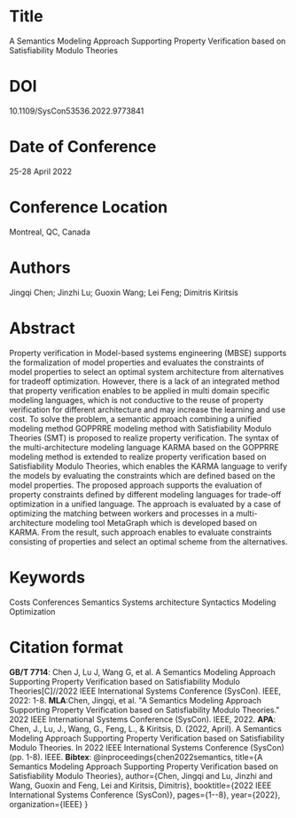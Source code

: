 # Title

A Semantics Modeling Approach Supporting Property Verification based on Satisfiability Modulo Theories

# DOI

10.1109/SysCon53536.2022.9773841

# Date of Conference

25-28 April 2022

# Conference Location

Montreal, QC, Canada

# Authors

Jingqi Chen; Jinzhi Lu; Guoxin Wang; Lei Feng; Dimitris Kiritsis

# Abstract

Property verification in Model-based systems engineering (MBSE) supports the formalization of model properties and evaluates the constraints of model properties to select an optimal system architecture from alternatives for tradeoff optimization. However, there is a lack of an integrated method that property verification enables to be applied in multi domain specific modeling languages, which is not conductive to the reuse of property verification for different architecture and may increase the learning and use cost. To solve the problem, a semantic approach combining a unified modeling method GOPPRRE modeling method with Satisfiability Modulo Theories (SMT) is proposed to realize property verification. The syntax of the multi-architecture modeling language KARMA based on the GOPPRRE modeling method is extended to realize property verification based on Satisfiability Modulo Theories, which enables the KARMA language to verify the models by evaluating the constraints which are defined based on the model properties. The proposed approach supports the evaluation of property constraints defined by different modeling languages for trade-off optimization in a unified language. The approach is evaluated by a case of optimizing the matching between workers and processes in a multi-architecture modeling tool MetaGraph which is developed based on KARMA. From the result, such approach enables to evaluate constraints consisting of properties and select an optimal scheme from the alternatives.

# Keywords

Costs Conferences Semantics Systems architecture Syntactics Modeling Optimization

# Citation format

**GB/T 7714**: Chen J, Lu J, Wang G, et al. A Semantics Modeling Approach Supporting Property Verification based on Satisfiability Modulo Theories[C]//2022 IEEE International Systems Conference (SysCon). IEEE, 2022: 1-8.
**MLA**:Chen, Jingqi, et al. "A Semantics Modeling Approach Supporting Property Verification based on Satisfiability Modulo Theories." 2022 IEEE International Systems Conference (SysCon). IEEE, 2022.
**APA**: Chen, J., Lu, J., Wang, G., Feng, L., & Kiritsis, D. (2022, April). A Semantics Modeling Approach Supporting Property Verification based on Satisfiability Modulo Theories. In 2022 IEEE International Systems Conference (SysCon) (pp. 1-8). IEEE.
**Bibtex**:
@inproceedings{chen2022semantics,
  title={A Semantics Modeling Approach Supporting Property Verification based on Satisfiability Modulo Theories},
  author={Chen, Jingqi and Lu, Jinzhi and Wang, Guoxin and Feng, Lei and Kiritsis, Dimitris},
  booktitle={2022 IEEE International Systems Conference (SysCon)},
  pages={1--8},
  year={2022},
  organization={IEEE}
}
